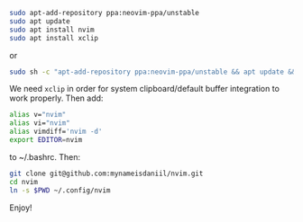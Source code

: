 ```bash
sudo apt-add-repository ppa:neovim-ppa/unstable
sudo apt update
sudo apt install nvim
sudo apt install xclip
```
or
```bash
sudo sh -c "apt-add-repository ppa:neovim-ppa/unstable && apt update && apt install neovim xclip"
```
We need `xclip` in order for system clipboard/default buffer integration to work properly. Then add:
```bash
alias v="nvim"
alias vi="nvim"
alias vimdiff='nvim -d'
export EDITOR=nvim
```
to ~/.bashrc. Then:
```bash
git clone git@github.com:mynameisdaniil/nvim.git
cd nvim
ln -s $PWD ~/.config/nvim
```
Enjoy!
